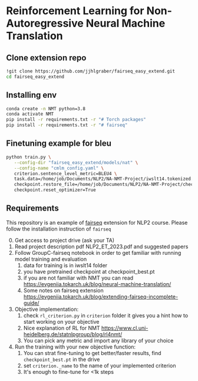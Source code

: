 # Reinforcement Learning for Non-Autoregressive Neural Machine Translation

## Clone extension repo
```sh
!git clone https://github.com/jjhlgraber/fairseq_easy_extend.git
cd fairseq_easy_extend
```

## Installing env
```sh
conda create -n NMT python=3.8
conda activate NMT
pip install -r requirements.txt -r "# Torch packages"
pip install -r requirements.txt -r "# fairseq"
```

## Finetuning example for bleu
```sh
python train.py \
   --config-dir "fairseq_easy_extend/models/nat" \
   --config-name "cmlm_config.yaml" \
   criterion.sentence_level_metric=BLEU4 \
   task.data=/home/job/Documents/NLP2/NA-NMT-Project/iwslt14.tokenized.de-en \
   checkpoint.restore_file=/home/job/Documents/NLP2/NA-NMT-Project/checkpoint_best.pt \
   checkpoint.reset_optimizer=True
```

## Requirements

This repository is an example of [fairseq](https://github.com/facebookresearch/fairseq) extension for NLP2 course. 
Please follow the installation instruction of `fairseq`

0. Get access to project drive (ask your TA)
1. Read project description pdf NLP2_ET_2023.pdf and suggested papers
2. Follow GroupC-fairseq notebook in order to get familiar with running model training and evaluation
   1. data for training is in iwslt14 folder
   2. you have pretrained checkpoint at checkpoint_best.pt
   3. if you are not familiar with NMT you can read https://evgeniia.tokarch.uk/blog/neural-machine-translation/
   4. Some notes on fairseq extension https://evgeniia.tokarch.uk/blog/extending-fairseq-incomplete-guide/
3. Objective implementation:
   1. check `rl_criterion.py` in `criterion` folder it gives you a hint how to start working on your objective
   2. Nice explanation of RL for NMT https://www.cl.uni-heidelberg.de/statnlpgroup/blog/rl4nmt/
   3. You can pick any metric and import any library of your choice
4. Run the training with your new objective function:
   1. You can strat fine-tuning to get better/faster results, find `checkpoint_best.pt` in the drive
   2. set `criterion._name` to the name of your implemented criterion
   3. It's enough to fine-tune for <1k steps

